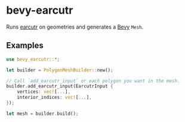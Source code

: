 # bevy-earcutr

Runs [earcutr](https://github.com/frewsxcv/earcutr) on geometries and generates a [Bevy](https://github.com/bevyengine/bevy) `Mesh`.

## Examples

```rust
use bevy_earcutr::*;

let builder = PolygonMeshBuilder::new();

// Call `add_earcutr_input` or each polygon you want in the mesh.
builder.add_earcutr_input(EarcutrInput {
    vertices: vec![...],
    interior_indices: vec![...],
});

let mesh = builder.build();
```
